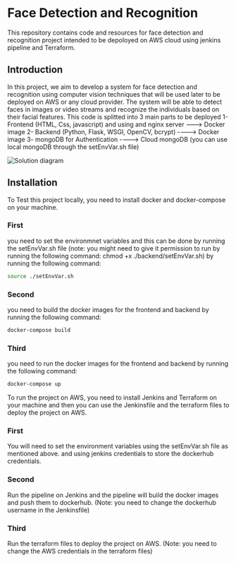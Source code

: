# Face Detection and Recognition

This repository contains code and resources for face detection and recognition project intended to be depoloyed on AWS cloud using jenkins pipeline and Terraform. 


## Introduction

In this project, we aim to develop a system for face detection and recognition using computer vision techniques that will be used later to be deployed on AWS or any cloud provider. The system will be able to detect faces in images or video streams and recognize the individuals based on their facial features. This code is splitted into 3 main parts to be deployed
1- Frontend (HTML, Css, javascript) and using and nginx server  ---> Docker image
2- Backend (Python, Flask, WSGI, OpenCV, bcrypt)   ----> Docker image
3- mongoDB for Authentication  ----> Cloud mongoDB (you can use local mongoDB through the setEnvVar.sh file)

![Solution diagram]()

## Installation

To Test this project locally, you need to install docker and docker-compose on your machine. 

### First
you need to set the environmnet variables and this can be done by running the setEnvVar.sh file (note: you might need to give it permission to run by running the following command: chmod +x ./backend/setEnvVar.sh) by running the following command:

```bash
source ./setEnvVar.sh
```
### Second
you need to build the docker images for the frontend and backend by running the following command:

```bash
docker-compose build
```
### Third
you need to run the docker images for the frontend and backend by running the following command:

```bash
docker-compose up
```

To run the project on AWS, you need to install Jenkins and Terraform on your machine and then you can use the Jenkinsfile and the terraform files to deploy the project on AWS.

### First

You will need to set the environment variables using the setEnvVar.sh file as mentioned above. and using jenkins credentials to store the dockerhub credentials.

### Second

Run the pipeline on Jenkins and the pipeline will build the docker images and push them to dockerhub. (Note: you need to change the dockerhub username in the Jenkinsfile)

### Third

Run the terraform files to deploy the project on AWS. (Note: you need to change the AWS credentials in the terraform files)

